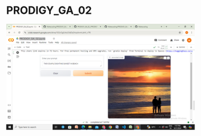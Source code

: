 # PRODIGY_GA_02

![alt text](https://github.com/Mahecoding/PRODIGY_GA_02/blob/2db23843e6f42c1f8922b76f8a320ba0e6c10386/IMAGE%20GENERATION%20OUTPUT.png)
